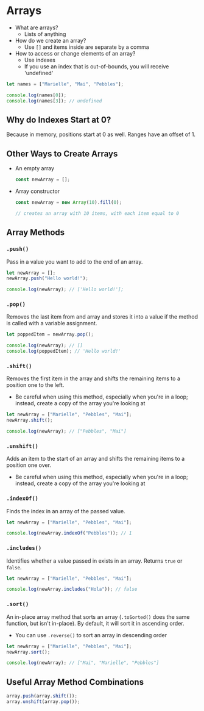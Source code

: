 # Arrays

- What are arrays?
  - Lists of anything
- How do we create an array?
  - Use `[]` and items inside are separate by a comma
- How to access or change elements of an array?
  - Use indexes
  - If you use an index that is out-of-bounds, you will receive 'undefined'

```js
let names = ["Marielle", "Mai", "Pebbles"];

console.log(names[0]);
console.log(names[3]); // undefined
```

## Why do Indexes Start at 0?

Because in memory, positions start at 0 as well. Ranges have an offset of 1.

## Other Ways to Create Arrays

- An empty array

  ```js
  const newArray = [];
  ```

- Array constructor

  ```js
  const newArray = new Array(10).fill(0);

  // creates an array with 10 items, with each item equal to 0
  ```

## Array Methods

### `.push()`

Pass in a value you want to add to the end of an array.

```js
let newArray = [];
newArray.push("Hello world!");

console.log(newArray); // ['Hello world!'];
```

### `.pop()`

Removes the last item from and array and stores it into a value if the method is called with a variable assignment.

```js
let poppedItem = newArray.pop();

console.log(newArray); // []
console.log(poppedItem); // 'Hello world!'
```

### `.shift()`

Removes the first item in the array and shifts the remaining items to a position one to the left.

- Be careful when using this method, especially when you're in a loop; instead, create a copy of the array you're looking at

```js
let newArray = ["Marielle", "Pebbles", "Mai"];
newArray.shift();

console.log(newArray); // ["Pebbles", "Mai"]
```

### `.unshift()`

Adds an item to the start of an array and shifts the remaining items to a position one over.

- Be careful when using this method, especially when you're in a loop; instead, create a copy of the array you're looking at

### `.indexOf()`

Finds the index in an array of the passed value.

```js
let newArray = ["Marielle", "Pebbles", "Mai"];

console.log(newArray.indexOf("Pebbles")); // 1
```

### `.includes()`

Identifies whether a value passed in exists in an array. Returns `true` or `false`.

```js
let newArray = ["Marielle", "Pebbles", "Mai"];

console.log(newArray.includes("Hola")); // false
```

### `.sort()`

An in-place array method that sorts an array (`.toSorted()` does the same function, but isn't in-place). By default, it will sort it in ascending order.

- You can use `.reverse()` to sort an array in descending order

```js
let newArray = ["Marielle", "Pebbles", "Mai"];
newArray.sort();

console.log(newArray); // ["Mai", "Marielle", "Pebbles"]
```

## Useful Array Method Combinations

```js
array.push(array.shift());
array.unshift(array.pop());
```
